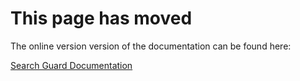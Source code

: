 # This page has moved

The online version version of the documentation can be found here:

[Search Guard Documentation](http://docs.search-guard.com/latest/http-basic-authorization)